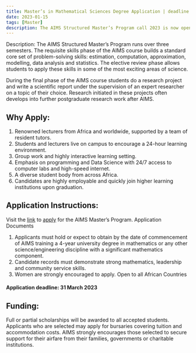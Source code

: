 ```yaml
---
title: Master’s in Mathematical Sciences Degree Application | deadline March 31, 2023
date: 2023-01-15
tags: [Master]
description: The AIMS Structured Master’s Program call 2023 is now open.
---
```

Description:
The AIMS Structured Master’s Program runs over three semesters. The requisite skills phase of the AIMS course builds a standard core set of problem-solving skills: estimation, computation, approximation, modelling, data analysis and statistics. The elective review phase allows students to apply these skills in some of the most exciting areas of science.

During the final phase of the AIMS course students do a research project and write a scientific report under the supervision of an expert researcher on a topic of their choice. Research initiated in these projects often develops into further postgraduate research work after AIMS.

## Why Apply:
1) Renowned lecturers from Africa and worldwide, supported by a team of resident tutors.
2) Students and lecturers live on campus to encourage a 24-hour learning environment.
3) Group work and highly interactive learning setting.
4) Emphasis on programming and Data Science with 24/7 access to computer labs and high-speed internet.
5) A diverse student body from across Africa.
6) Candidates are highly employable and quickly join higher learning institutions upon graduation.

## Application Instructions:

Visit the [link](https://nexteinstein.org/application/aims-masters-degree/) to [apply](https://applications.nexteinstein.org/appl-prev.php?appltype=MasterIntake) for the AIMS Master’s Program.
Application Documents
1) Applicants must hold or expect to obtain by the date of commencement of AIMS training a 4-year university degree in mathematics or any other science/engineering discipline with a significant mathematics component.
2) Candidate records must demonstrate strong mathematics, leadership and community service skills.
3) Women are strongly encouraged to apply. Open to all African Countries

#### Application deadline: 31 March 2023

## Funding: 
Full or partial scholarships will be awarded to all accepted students. Applicants who are selected may apply for bursaries covering tuition and accommodation costs. AIMS strongly encourages those selected to secure support for their airfare from their families, governments or charitable institutions.
